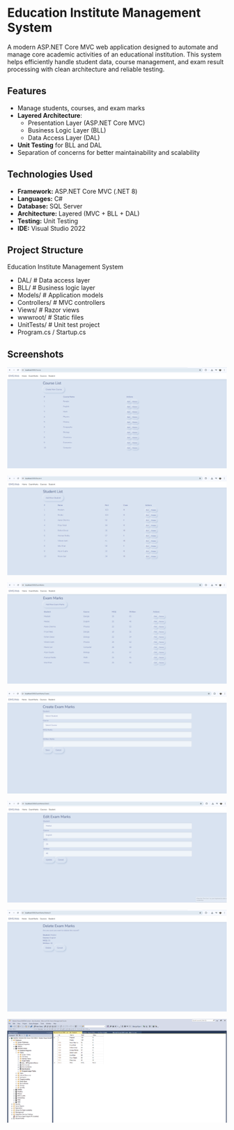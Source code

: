 
# Education Institute Management System 

A modern ASP.NET Core MVC web application designed to automate and manage core academic activities of an educational institution. This system helps efficiently handle student data, course management, and exam result processing with clean architecture and reliable testing.



##  Features

-  Manage students, courses, and exam marks
-  **Layered Architecture**:  
   - Presentation Layer (ASP.NET Core MVC)  
   - Business Logic Layer (BLL) 
   - Data Access Layer (DAL)  
-  **Unit Testing** for BLL and DAL
-  Separation of concerns for better maintainability and scalability


## Technologies Used

- **Framework:** ASP.NET Core MVC (.NET 8)
- **Languages:** C#
- **Database:** SQL Server 
- **Architecture:** Layered (MVC + BLL + DAL)
- **Testing:** Unit Testing 
- **IDE:** Visual Studio 2022


 ## Project Structure
 
Education Institute Management System

- DAL/ # Data access layer
- BLL/ # Business logic layer
- Models/ # Application models
- Controllers/ # MVC controllers
- Views/ # Razor views
- wwwroot/ # Static files
- UnitTests/ # Unit test project
- Program.cs / Startup.cs
## Screenshots
![Course List](https://github.com/Maidul771/Education-Institute-Management-System/blob/245d8de0ade236ae658a7e6d78b829c70365a199/Course%20list.png)

![Student List](https://github.com/Maidul771/Education-Institute-Management-System/blob/7510b0984013504bbe7adb533975b23adb5b5e8a/Student%20list.png)

![Exam Marks](https://github.com/Maidul771/Education-Institute-Management-System/blob/4015a991c7288bec2b9326b36e9a2d9fbbb5434a/Exam%20Marks.png)

![Create Exam Marks](https://github.com/Maidul771/Education-Institute-Management-System/blob/737cbc8214ab222a0c46ec867e37292b6be47fee/Create%20exam%20marks.png)

![Edit Exam Marks](https://github.com/Maidul771/Education-Institute-Management-System/blob/c1fa3c1e66b2c96dc02b17d6892dba68016c5074/Edit%20exam%20marks.png)

![Delete Exam Marks](https://github.com/Maidul771/Education-Institute-Management-System/blob/82e506451fcc71c984f6b6959fceb5b482f6630d/delete%20exam%20marks.png)

![Database](https://github.com/Maidul771/Education-Institute-Management-System/blob/f1617e0527f4ff43ee90bfdba9d005fb86e44a04/Database.png)


